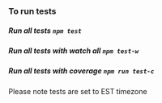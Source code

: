 ### To run tests
##### Run all tests `npm test`
##### Run all tests with watch all `npm test-w`
##### Run all tests with coverage `npm run test-c`

Please note tests are set to EST timezone